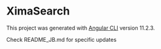 # XimaSearch

This project was generated with [Angular CLI](https://github.com/angular/angular-cli) version 11.2.3.

Check README_JB.md for specific updates
